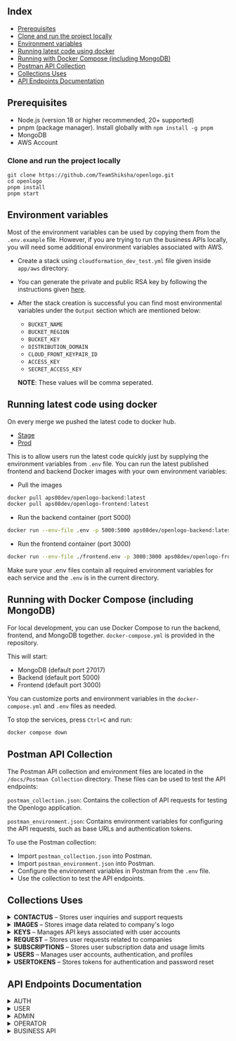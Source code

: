 ## Index

- [Prerequisites](#prerequisites)
- [Clone and run the project locally](#clone-and-run-the-project-locally)
- [Environment variables](#environment-variables)
- [Running latest code using docker](#running-latest-code-using-docker)
- [Running with Docker Compose (including MongoDB)](#running-with-docker-compose-including-mongodb)
- [Postman API Collection](#postman-api-collection)
- [Collections Uses](#collections-uses)
- [API Endpoints Documentation](#api-endpoints-documentation)

## Prerequisites
- Node.js (version 18 or higher recommended, 20+ supported)
- pnpm (package manager). Install globally with `npm install -g pnpm`
- MongoDB
- AWS Account

### Clone and run the project locally
   ```
   git clone https://github.com/TeamShiksha/openlogo.git
   cd openlogo
   pnpm install
   pnpm start
   ```

## Environment variables

Most of the environment variables can be used by copying them from the `.env.example` file. However, if you are trying to run the business APIs locally, you will need some additional environment variables associated with AWS.

- Create a stack using `cloudformation_dev_test.yml` file given inside `app/aws` directory.
- You can generate the private and public RSA key by following the instructions given [here](https://docs.aws.amazon.com/AmazonCloudFront/latest/DeveloperGuide/private-content-trusted-signers.html).
- After the stack creation is successful you can find most environmental variables under the `Output` section which are mentioned below:
   - `BUCKET_NAME`
   - `BUCKET_REGION`
   - `BUCKET_KEY`
   - `DISTRIBUTION_DOMAIN`
   - `CLOUD_FRONT_KEYPAIR_ID`
   - `ACCESS_KEY`
   - `SECRET_ACCESS_KEY`

    **NOTE**: These values will be comma seperated.

## Running latest code using docker

On every merge we pushed the latest code to docker hub.
- [Stage](https://hub.docker.com/u/aps08dev)
- [Prod](https://hub.docker.com/u/aps08)

This is to allow users run the latest code quickly just by supplying the environment variables from `.env` file. You can run the latest published frontend and backend Docker images with your own environment variables:
- Pull the images
```sh
docker pull aps08dev/openlogo-backend:latest
docker pull aps08dev/openlogo-frontend:latest
```
- Run the backend container (port 5000)
```sh
docker run --env-file .env -p 5000:5000 aps08dev/openlogo-backend:latest
```
- Run the frontend container (port 3000)
```sh
docker run --env-file ./frontend.env -p 3000:3000 aps08dev/openlogo-frontend:latest
```
Make sure your .env files contain all required environment variables for each service and the `.env` is in the current directory.

## Running with Docker Compose (including MongoDB)

For local development, you can use Docker Compose to run the backend, frontend, and MongoDB together. `docker-compose.yml` is provided in the repository.

This will start:
- MongoDB (default port 27017)
- Backend (default port 5000)
- Frontend (default port 3000)

You can customize ports and environment variables in the `docker-compose.yml` and `.env` files as needed.

To stop the services, press `Ctrl+C` and run:
```sh
docker compose down
```

## Postman API Collection

The Postman API collection and environment files are located in the ```/docs/Postman Collection``` directory. These files can be used to test the API endpoints:

```postman_collection.json```: Contains the collection of API requests for testing the Openlogo application.

```postman_environment.json```: Contains environment variables for configuring the API requests, such as base URLs and authentication tokens.

To use the Postman collection:

- Import ```postman_collection.json``` into Postman.
- Import ```postman_environment.json``` into Postman.
- Configure the environment variables in Postman from the ```.env``` file.
- Use the collection to test the API endpoints.

## Collections Uses

<details>
  <summary><strong>CONTACTUS</strong> – Stores user inquiries and support requests</summary>
  <table>
    <thead>
      <tr><th>Field</th><th>Type</th><th>Description</th></tr>
    </thead>
    <tbody>
      <tr><td>email</td><td>string</td><td>User's email address (required)</td></tr>
      <tr><td>name</td><td>string</td><td>Name of the user (required)</td></tr>
      <tr><td>message</td><td>string</td><td>Message or inquiry submitted by user (required)</td></tr>
      <tr><td>status</td><td>string (enum)</td><td>Status of the inquiry (e.g. PENDING)</td></tr>
      <tr><td>operator</td><td>ObjectId (ref: users)</td><td>Support operator assigned to handle the inquiry</td></tr>
      <tr><td>is_deleted</td><td>boolean</td><td>Soft delete flag</td></tr>
      <tr><td>openedAt</td><td>date</td><td>Timestamp when inquiry was opened</td></tr>
      <tr><td>closedAt</td><td>date (nullable)</td><td>Timestamp when inquiry was closed</td></tr>
      <tr><td>updated_at</td><td>date</td><td>Last update timestamp</td></tr>
      <tr><td>comment</td><td>string (optional)</td><td>Operator’s internal comments</td></tr>
    </tbody>
  </table>
</details>

<details>
  <summary><strong>IMAGES</strong> – Stores image data related to company's logo</summary>
  <table>
    <thead>
      <tr><th>Field</th><th>Type</th><th>Description</th></tr>
    </thead>
    <tbody>
      <tr><td>user_id</td><td>string</td><td>ID of the user who uploaded the image (required)</td></tr>
      <tr><td>company_name</td><td>string</td><td>Name of the company associated with the image (required)</td></tr>
      <tr><td>company_uri</td><td>string</td><td>URI related to the company (required)</td></tr>
      <tr><td>image_size</td><td>number</td><td>Size of the image in bytes (required)</td></tr>
      <tr><td>is_deleted</td><td>boolean</td><td>Soft delete flag</td></tr>
      <tr><td>updated_at</td><td>date</td><td>Last updated timestamp</td></tr>
      <tr><td>extension</td><td>string</td><td>File extension of the image (required)</td></tr>
    </tbody>
  </table>
</details>

<details>
  <summary><strong>KEYS</strong> – Manages API keys associated with user accounts</summary>
  <table>
    <thead>
      <tr><th>Field</th><th>Type</th><th>Description</th></tr>
    </thead>
    <tbody>
      <tr><td>api_key</td><td>string (hashed)</td><td>API key string (auto-generated and hashed)</td></tr>
      <tr><td>key_description</td><td>string</td><td>Description or label for the API key (required)</td></tr>
      <tr><td>updated_at</td><td>date</td><td>Last updated timestamp</td></tr>
      <tr><td>subscription_id</td><td>ObjectId (ref: subscriptions)</td><td>Subscription associated with the key</td></tr>
    </tbody>
  </table>
</details>

<details>
  <summary><strong>REQUEST</strong> – Stores user requests related to companies</summary>
  <table>
    <thead>
      <tr><th>Field</th><th>Type</th><th>Description</th></tr>
    </thead>
    <tbody>
      <tr><td>user_id</td><td>ObjectId (ref: users)</td><td>User who submitted the request (required)</td></tr>
      <tr><td>companyUrl</td><td>string (URL)</td><td>Company URL (validated) (required)</td></tr>
      <tr><td>status</td><td>string (enum)</td><td>Status of the request (default: PENDING)</td></tr>
      <tr><td>operator</td><td>ObjectId (ref: users)</td><td>Assigned operator handling the request</td></tr>
      <tr><td>comment</td><td>string (optional)</td><td>Internal comments by operator</td></tr>
      <tr><td>openedAt</td><td>date</td><td>Timestamp when request was opened</td></tr>
      <tr><td>closedAt</td><td>date (nullable)</td><td>Timestamp when request was closed</td></tr>
      <tr><td>updated_at</td><td>date</td><td>Last updated timestamp</td></tr>
    </tbody>
  </table>
</details>

<details>
  <summary><strong>SUBSCRIPTIONS</strong> – Stores user subscription data and usage limits</summary>
  <table>
    <thead>
      <tr><th>Field</th><th>Type</th><th>Description</th></tr>
    </thead>
    <tbody>
      <tr><td>type</td><td>string (enum)</td><td>Subscription type (required)</td></tr>
      <tr><td>key_limit</td><td>number</td><td>Maximum allowed API keys (required)</td></tr>
      <tr><td>usage_limit</td><td>number</td><td>Maximum allowed usage count (required)</td></tr>
      <tr><td>usage_count</td><td>number</td><td>Current usage count (default: 0)</td></tr>
      <tr><td>is_active</td><td>boolean</td><td>Whether subscription is active (required)</td></tr>
      <tr><td>payment</td><td>string (optional)</td><td>Payment info or transaction reference</td></tr>
      <tr><td>updated_at</td><td>date</td><td>Last updated timestamp</td></tr>
    </tbody>
  </table>
</details>

<details>
  <summary><strong>USERS</strong> – Manages user accounts, authentication, and profiles</summary>
  <table>
    <thead>
      <tr><th>Field</th><th>Type</th><th>Description</th></tr>
    </thead>
    <tbody>
      <tr><td>email</td><td>string (unique)</td><td>User email for login (required)</td></tr>
      <tr><td>name</td><td>string</td><td>User full name (required)</td></tr>
      <tr><td>password</td><td>string (hashed)</td><td>User password (required)</td></tr>
      <tr><td>role</td><td>string (enum)</td><td>User role, e.g., CUSTOMER (default)</td></tr>
      <tr><td>is_verified</td><td>boolean</td><td>Email verification status (default: false)</td></tr>
      <tr><td>subscription_id</td><td>ObjectId (ref: subscriptions)</td><td>Reference to user subscription</td></tr>
      <tr><td>keys</td><td>Array of ObjectId (ref: keys)</td><td>API keys linked to user</td></tr>
      <tr><td>is_deleted</td><td>boolean</td><td>Soft delete flag</td></tr>
      <tr><td>updated_at</td><td>date</td><td>Last update timestamp</td></tr>
    </tbody>
  </table>
</details>

<details>
  <summary><strong>USERTOKENS</strong> – Stores tokens for authentication and password reset</summary>
  <table>
    <thead>
      <tr><th>Field</th><th>Type</th><th>Description</th></tr>
    </thead>
    <tbody>
      <tr><td>token</td><td>string</td><td>Unique token string (auto-generated)</td></tr>
      <tr><td>user_id</td><td>string</td><td>ID of the user associated with the token</td></tr>
      <tr><td>type</td><td>string (enum)</td><td>Type of token (FORGOT, VERIFY)</td></tr>
      <tr><td>is_deleted</td><td>boolean</td><td>Soft delete flag</td></tr>
      <tr><td>expire_at</td><td>date</td><td>Expiration timestamp (default 1 day after creation)</td></tr>
    </tbody>
  </table>
</details>

## API Endpoints Documentation

<details>
<summary>AUTH</summary>

| URL | Method | Auth Required | Description |
|-----|--------|---------------|-------------|
| `/auth/signup` | POST | False | Register a new user |

> <details>
> <summary>Request body</summary>
>
> ```json
> {
>   "name": "Arjun Sharma",
>   "email": "arjunsharma@gmail.com",
>   "password": "securePassword@123",
>   "confirmPassword": "securePassword@123"
> }
> ```
> </details>
>
> <details>
> <summary>Response body</summary>
>
> ```json
> {
>   "statusCode": 200
> }
> ```
>
> **Response:** `200 OK` - User registered successfully</br>
> **Response:** `400 Bad Request` - Invalid input data</br>
> **Response:** `409 Conflict` - Email already exists
> </details>

---
| URL | Method | Auth Required | Description |
|-----|--------|---------------|-------------|
| `/auth/signin` | POST | False | Log in and start a session |

> <details>
> <summary>Request body</summary>
>
> ```json
> {
>   "email": "arjunsharma@gmail.com",
>   "password": "securePassword@123"
> }
> ```
> </details>
>
> <details>
> <summary>Response body</summary>
>
> ```json
> {
>   "statusCode": 200
> }
> ```
>
> **Response:** `200 OK` - Login successful</br>
> **Response:** `401 Unauthorized` - Invalid credentials</br>
> **Response:** `400 Bad Request` - Invalid input data
> </details>

---
| URL | Method | Auth Required | Description |
|-----|--------|---------------|-------------|
| `/auth/signout` | POST | True | Terminate the session |

> <details>
> <summary>Response body</summary>
>
> ```json
> {
>   "message": "Logged out successfully",
>   "success": true
> }
> ```
>
> **Response:** `200 OK` - Logout successful</br>
> **Response:** `401 Unauthorized` - Not authenticated
> </details>

---
| URL | Method | Auth Required | Description |
|-----|--------|---------------|-------------|
| `/auth/verify/:token?` | GET | False | Validate the user session token or verify email |

> <details>
> <summary>Response body</summary>
>
> ```json
> {
>   "statusCode" : 200
> }
> ```
>
> **Response:** `200 OK` - Token valid or email verified</br>
> **Response:** `400 Bad Request` - Invalid token</br>
> **Response:** `401 Unauthorized` - Invalid session
> </details>

---
| URL | Method | Auth Required | Description |
|-----|--------|---------------|-------------|
| `/auth/password/forgot` | POST | False | Initiate password recovery |

> <details>
> <summary>Request body</summary>
>
> ```json
> {
>   "email": "user@example.com"
> }
> ```
> </details>
>
> <details>
> <summary>Response body</summary>
>
> ```json
> {
>   "statusCode": 200
> }
> ```
>
> **Response:** `200 OK` - Password reset email sent</br>
> **Response:** `400 Bad Request` - Invalid email</br>
> **Response:** `404 Not Found` - Email not found
> </details>

---
| URL | Method | Auth Required | Description |
|-----|--------|---------------|-------------|
| `/auth/password/forgot/:token?` | GET | False | Get password reset session |

> <details>
> <summary>Response body</summary>
>
> ```json
> {
>   "statusCode": 200
> }
> ```
>
> **Response:** `200 OK` - Token valid</br>
> **Response:** `400 Bad Request` - Invalid token</br>
> **Response:** `401 Unauthorized` - Token expired
> </details>

---
| URL | Method | Auth Required | Description |
|-----|--------|---------------|-------------|
| `/auth/password/reset` | PATCH | False | Reset user password |

> <details>
> <summary>Request body</summary>
>
> ```json
> {
>   "token": "resetToken123",
>   "newPassword": "newSecurePassword@123",
>   "confirmPassword" : "newSecurePassword@123"
> }
> ```
> </details>
>
> <details>
> <summary>Response body</summary>
>
> ```json
> {
>   "statusCode": 200
> }
> ```
>
> **Response:** `200 OK` - Password reset successful</br>
> **Response:** `400 Bad Request` - Invalid input data</br>
> **Response:** `401 Unauthorized` - Invalid or expired token
> </details>

---
| URL | Method | Auth Required | Description |
|-----|--------|---------------|-------------|
| `/auth/password/validate-session` | GET | False | Validate user session cookie |

> <details>
> <summary>Response body</summary>
>
> ```json
> {
>   "statusCode": 200,
>   "userData" : {
>     "name": "john",
>     "email": "johndoe@example.com",
>     "role": "ADMIN",
>     "is_verified": true,
>     "subscription_id": "6850237718e51707367387bd",
>     "userId": "6850237718e51707367387bf",
>     "created_at": "2025-06-16T14:00:23.000Z",
>     "is_deleted": false,
>     "updated_at": "2025-06-16T14:00:23.183Z"
>   }
> }
> ```
> **Response:** `200 OK` - successfully Validated</br>
> **Response:** `401 Unauthorized` - Invalid Credentials
> </details>

</details>


<details>
<summary>USER</summary>

| URL | Method | Auth Required | Description |
|-----|--------|---------------|-------------|
| `/user/me` | GET | True | Retrieve authenticated user profile |

> <details>
> <summary>Response body</summary>
>
> ```json
> {
>    "statusCode": 200,
>    "data": {
>        "name": "ahrak nivah",
>        "email": "enyyvish@gmail.com",
>        "role": "CUSTOMER",
>        "is_verified": true,
>        "subscription_id": "6826d68a0fbea0d79998ef43",
>        "userId": "6826d68a0fbea0d79998ef45",
>        "created_at": "2025-05-16T06:09:14.000Z",
>        "is_deleted": false,
>        "updated_at": "2025-05-16T06:09:14.513Z",
>        "subscription": {
>            "_id": "6826d68a0fbea0d79998ef43",
>            "type": "HOBBY",
>            "key_limit": 2,
>            "usage_limit": 500,
>            "usage_count": 0,
>            "is_active": true,
>            "updated_at": "2025-05-16T06:09:14.288Z"
>        },
>        "keys": []
>    }
>}
> ```
>
> **Response:** `200 OK` - User profile retrieved successfully</br>
> **Response:** `401 Unauthorized` - Not authenticated</br>
> **Response:** `404 Not Found` - User not found
> </details>

<details>
<summary>Api Flow diagram</summary>

```mermaid
 flowchart TD
%% API Flow: GET /user/me
Start[GET /user/me] --> Auth{Authorized?}

Auth -->|No| Auth401[Return 401 Unauthorized]
Auth -->|Yes| ExtractUserId[Extract userId from token]

ExtractUserId --> GetUser[Get User Data]
GetUser --> UserExists{User exists?}

UserExists -->|No| User404[Return 404 User Not Found]
UserExists -->|Yes| GetSubscription[Fetch Subscription]

GetSubscription --> SubExists{Subscription?}
SubExists -->|No| Partial206[Return 206 Partial Content]
SubExists -->|Yes| GetKeys[Get API Keys]

GetKeys --> KeysFound{Keys?}
KeysFound -->|No| Partial206
KeysFound -->|Yes| FormatData[Build Full User Profile Response]

FormatData --> FormatSuccess{Format Successful?}
FormatSuccess -->|No| FormatError500[Return 500 Internal Server Error]
FormatSuccess -->|Yes| Success200[Return 200 OK]

classDef startEnd fill:#81C8FF,stroke:#4682B4,stroke-width:2px,color:#000;
classDef decision fill:#FFD54F,stroke:#FFB300,stroke-width:2px,color:#000;
classDef success fill:#A5D6A7,stroke:#388E3C,stroke-width:2px,color:#000;
classDef error fill:#EF9A9A,stroke:#D32F2F,stroke-width:2px,color:#000;
classDef warning fill:#FFCC80,stroke:#F57C00,stroke-width:2px,color:#000;

class Start,Success200 startEnd
class Auth,UserExists,SubExists,KeysFound,FormatSuccess decision
class Success200 success
class Auth401,User404,FormatError500 error
class Partial206 warning

``` 
</details>

---
| URL | Method | Auth Required | Description |
|-----|--------|---------------|-------------|
| `/user/me` | PATCH | True | Update user profile details |

> <details>
> <summary>Request body</summary>
>
> ```json
>  {
>    "name": "local lamma"
>  }
>
> ```
> </details>
>
> <details>
> <summary>Response body</summary>
>
> ```json
> {
>   "statusCode" : 200
> }
> ```
>
> **Response:** `200 OK` - Profile updated successfully</br>
> **Response:** `400 Bad Request` - Invalid input data</br>
> **Response:** `401 Unauthorized` - Not authenticated
> </details>

<details>
<summary>Api Flow diagram</summary>

```mermaid
flowchart TD
%% API Flow: PATCH /user/me
Start[PATCH /user/me<br/>Request Body: name] --> Auth{Authorized?}

Auth -->|No| Auth401[Return 401 Unauthorized]
Auth -->|Yes| ExtractUserId[Extract userId from token]

ExtractUserId --> ValidateInput[Validate Request Body]
ValidateInput --> InputValid{Input Valid?}

InputValid -->|No| Input422[Return 422 Invalid Input Data]
InputValid -->|Yes| GetUser[Get User Data]

GetUser --> UserExists{User exists?}

UserExists -->|No| User404[Return 404 User Not Found]
UserExists -->|Yes| UpdateUser[Update User Profile]

UpdateUser --> UpdateSuccess{Update Successful?}
UpdateSuccess -->|No| Server500[Return 500 Internal Error]
UpdateSuccess -->|Yes| Success200[Return 200 OK]

classDef startEnd fill:#81C8FF,stroke:#4682B4,stroke-width:2px,color:#000;
classDef decision fill:#FFD54F,stroke:#FFB300,stroke-width:2px,color:#000;
classDef success fill:#A5D6A7,stroke:#388E3C,stroke-width:2px,color:#000;
classDef error fill:#EF9A9A,stroke:#D32F2F,stroke-width:2px,color:#000;
classDef warning fill:#FFCC80,stroke:#F57C00,stroke-width:2px,color:#000;

class Start,Success200 startEnd
class Auth,InputValid,UserExists,UpdateSuccess decision
class Success200 success
class Auth401,Input422,User404,Server500 error

```
</details>

---
| URL | Method | Auth Required | Description |
|-----|--------|---------------|-------------|
| `/user/me` | DELETE | True | Permanently delete the user account |

> <details>
> <summary>Response body</summary>
>
> ```json
> {
>   "statusCode": 200
> }
> ```
> 
> **Response:** `200 OK` - Account deleted successfully</br>
> **Response:** `401 Unauthorized` - Not authenticated</br>
> **Response:** `404 Not Found` - User not found
> </details>


<details>
<summary>Api Flow diagram</summary>

```mermaid
flowchart TD
%% API Flow: DELETE /user/me
Start[DELETE /user/me] --> Auth{Authorized?}

Auth -->|No| Auth401[Return 401 Unauthorized]
Auth -->|Yes| ExtractUserId[Extract userId from token]

ExtractUserId --> GetUser[Get User Data]
GetUser --> UserExists{User exists?}

UserExists -->|No| User404[Return 404 User Not Found]
UserExists -->|Yes| SoftDelete[Set is_deleted = true]

SoftDelete --> UpdateUser[Update User in Database]
UpdateUser --> UpdateSuccess{Update Successful?}

UpdateSuccess -->|No| Server500[Return 500 Internal Server Error]
UpdateSuccess -->|Yes| ClearCookies[Clear Session Cookies]

ClearCookies --> Success200[Return 200 OK]

classDef startEnd fill:#81C8FF,stroke:#4682B4,stroke-width:2px,color:#000;
classDef decision fill:#FFD54F,stroke:#FFB300,stroke-width:2px,color:#000;
classDef success fill:#A5D6A7,stroke:#388E3C,stroke-width:2px,color:#000;
classDef error fill:#EF9A9A,stroke:#D32F2F,stroke-width:2px,color:#000;
classDef warning fill:#FFCC80,stroke:#F57C00,stroke-width:2px,color:#000;

class Start,Success200 startEnd
class Auth,UserExists,UpdateSuccess decision
class Success200 success
class Auth401,User404,Server500 error
class SoftDelete,UpdateUser,ClearCookies process

```
</details>

---
| URL | Method | Auth Required | Description |
|-----|--------|---------------|-------------|
| `/user/me/api-key` | POST | True | Generate a new API key |

> <details>
> <summary>Request body</summary>
>
> ```json
> {
>   "key_description": "sample key"
> }
> ```
> </details>
>
> <details>
> <summary>Response body</summary>
>
> ```json
> {
>    "statusCode": 200,
>    "data": {
>        "key_description": "sample key",
>        "subscription_id": "6826d68a0fbea0d79998ef43",
>        "_id": "684d52e03469f433197aa44a",
>        "api_key": "10E38C50555040A2A0220B6DB0AFDAE4",
>        "updated_at": "2025-06-14T10:45:52.395Z",
>        "__v": 0
>    }
> }
> ```
> 
> **Response:** `200 OK` - API key generated successfully</br>
> **Response:** `400 Bad Request` - Invalid input data</br>
> **Response:** `401 Unauthorized` - Not authenticated</br>
> **Response:** `403 Forbidden` - Key limit reached
> </details>

<details>
<summary>Api Flow diagram</summary>

```mermaid
flowchart TD
%% API Flow: POST /user/me/api-key
Start[POST /user/me/api-key<br/>Request Body: key_description] --> Auth{Authorized?}

Auth -->|No| Auth401[Return 401 Unauthorized]
Auth -->|Yes| ExtractUserId[Extract userId from token]

ExtractUserId --> ValidateInput[Validate Request Body]
ValidateInput --> InputValid{Input Valid?}

InputValid -->|No| Input422[Return 422 Invalid Input Data]
InputValid -->|Yes| GetUser[Get User Data]

GetUser --> UserExists{User exists?}
UserExists -->|No| User404[Return 404 User Not Found]
UserExists -->|Yes| GetSubscription[Fetch Subscription]

GetSubscription --> CheckLimit{Check Key Limit?}
CheckLimit -->|Exceeded| Limit403[Return 403 Key Limit Reached]
CheckLimit -->|Within Limit| GenerateKey[Generate New API Key]

GenerateKey --> UpdateUser[Update User Keys Array]
UpdateUser --> CreateSuccess{Creation Successful?}

CreateSuccess -->|No| Server500[Return 500 Internal Server Error]
CreateSuccess -->|Yes| Success200[Return 200 OK + Key Data]

classDef startEnd fill:#81C8FF,stroke:#4682B4,stroke-width:2px,color:#000;
classDef decision fill:#FFD54F,stroke:#FFB300,stroke-width:2px,color:#000;
classDef success fill:#A5D6A7,stroke:#388E3C,stroke-width:2px,color:#000;
classDef error fill:#EF9A9A,stroke:#D32F2F,stroke-width:2px,color:#000;
classDef warning fill:#FFCC80,stroke:#F57C00,stroke-width:2px,color:#000;

class Start,Success200 startEnd
class Auth,InputValid,UserExists,CheckLimit,CreateSuccess decision
class Success200 success
class Auth401,Input422,User404,Server500 error
class Limit403 warning

```
</details>

---
| URL | Method | Auth Required | Description |
|-----|--------|---------------|-------------|
| `/user/me/api-key/:keyId` | DELETE | True | Revoke an API key |

> <details>
> <summary>Response body</summary>
>
> ```json
> {
>   "statusCode":200
> }
> ```
> 
> **Response:** `200 OK` - API key revoked successfully</br>
> **Response:** `401 Unauthorized` - Not authenticated</br>
> **Response:** `404 Not Found` - API key not found
> </details>

<details>
<summary>Api Flow diagram</summary>

 ```mermaid
flowchart TD
%% API Flow: DELETE /user/me/api-key/:keyId
Start[DELETE /user/me/api-key/:keyId<br/>Param: keyId] --> Auth{Authorized?}

Auth -->|No| Auth401[Return 401 Unauthorized]
Auth -->|Yes| ExtractUserId[Extract userId from token]

ExtractUserId --> ExtractKeyId[Extract keyId from params]
ExtractKeyId --> GetKey[Get API Key Data]

GetKey --> KeyExists{Key exists?}
KeyExists -->|No| Key404[Return 404 API Key Not Found]
KeyExists -->|Yes| CheckOwnership{User Owns Key?}

CheckOwnership -->|No| Key404
CheckOwnership -->|Yes| DeleteKey[Delete API Key]

DeleteKey --> UpdateUser[Remove from User Keys Array]
UpdateUser --> DeleteSuccess{Deletion Successful?}

DeleteSuccess -->|No| Server500[Return 500 Internal Server Error]
DeleteSuccess -->|Yes| Success200[Return 200 OK]

classDef startEnd fill:#81C8FF,stroke:#4682B4,stroke-width:2px,color:#000;
classDef decision fill:#FFD54F,stroke:#FFB300,stroke-width:2px,color:#000;
classDef success fill:#A5D6A7,stroke:#388E3C,stroke-width:2px,color:#000;
classDef error fill:#EF9A9A,stroke:#D32F2F,stroke-width:2px,color:#000;
classDef warning fill:#FFCC80,stroke:#F57C00,stroke-width:2px,color:#000;

class Start,Success200 startEnd
class Auth,KeyExists,CheckOwnership,DeleteSuccess decision
class Success200 success
class Auth401,Key404,Server500 error

```
</details>

---
| URL | Method | Auth Required | Description |
|-----|--------|---------------|-------------|
| `/user/me/password` | PUT | True | Update user password |

> <details>
> <summary>Request body</summary>
>
> ```json
> {
>   "currPassword": "oldPassword123",
>   "newPassword": "newPassword123"
> }
> ```
> </details>
>
> <details>
> <summary>Response body</summary>
>
> ```json
> {
>   "statusCode": 200
> }
> ```
> 
> **Response:** `200 OK` - Password updated successfully</br>
> **Response:** `400 Bad Request` - Invalid input data</br>
> **Response:** `401 Unauthorized` - Not authenticated or invalid current password
> </details>

 <details>
<summary>Api Flow diagram</summary>

 ```mermaid
flowchart TD
%% API Flow: PUT /user/me/password
Start[PUT /user/me/password<br/>Request Body: currPassword + newPassword] --> Auth{Authorized?}

Auth -->|No| Auth401[Return 401 Unauthorized]
Auth -->|Yes| ExtractUserId[Extract userId from token]

ExtractUserId --> ValidateInput[Validate Request Body]
ValidateInput --> InputValid{Input Valid?}

InputValid -->|No| Input422[Return 422 Invalid Input Data]
InputValid -->|Yes| GetUser[Get User Data]

GetUser --> UserExists{User exists?}
UserExists -->|No| User404[Return 404 User Not Found]
UserExists -->|Yes| VerifyPassword[Verify Current Password]

VerifyPassword --> PasswordMatch{Password Matches?}
PasswordMatch -->|No| Password400[Return 400 Incorrect Password]
PasswordMatch -->|Yes| HashNewPassword[Hash New Password]

HashNewPassword --> UpdateUser[Update User Password]
UpdateUser --> UpdateSuccess{Update Successful?}

UpdateSuccess -->|No| Server500[Return 500 Internal Server Error]
UpdateSuccess -->|Yes| Success200[Return 200 OK]

classDef startEnd fill:#81C8FF,stroke:#4682B4,stroke-width:2px,color:#000;
classDef decision fill:#FFD54F,stroke:#FFB300,stroke-width:2px,color:#000;
classDef success fill:#A5D6A7,stroke:#388E3C,stroke-width:2px,color:#000;
classDef error fill:#EF9A9A,stroke:#D32F2F,stroke-width:2px,color:#000;
classDef warning fill:#FFCC80,stroke:#F57C00,stroke-width:2px,color:#000;

class Start,Success200 startEnd
class Auth,InputValid,UserExists,PasswordMatch,UpdateSuccess decision
class Success200 success
class Auth401,Input422,User404,Password400,Server500 error

```
</details>

---
| URL | Method | Auth Required | Description |
|-----|--------|---------------|-------------|
| `/user/me/request` | POST | True | Raise logo Request |

> <details>
> <summary>Request body</summary>
>
> ```json
> {
>   "user_id": "6826d68a0fbea0d79998ef45",
>   "companyUrl": "https://company.com"
> }
> ```
> </details>
>
> <details>
> <summary>Response body</summary>
>
> ```json
> {
>   "statusCode": 200
> }
> ```
>
> **Response:** `200 OK` - Logo request submitted successfully</br>
> **Response:** `400 Bad Request` - Invalid input data</br>
> **Response:** `401 Unauthorized` - Not authenticated
> </details>

<details>
<summary>Api Flow diagram</summary>

```mermaid
flowchart TD
%% API Flow: POST /user/me/request
Start[POST /user/me/request<br/>Request Body: user_id + companyUrl] --> Auth{Authorized?}

Auth -->|No| Auth401[Return 401 Unauthorized]
Auth -->|Yes| ExtractUserId[Extract userId from token]

ExtractUserId --> ValidateInput[Validate Request Body]
ValidateInput --> InputValid{Input Valid?}

InputValid -->|No| Input400[Return 400 Invalid Input Data]
InputValid -->|Yes| CheckUser[Verify User ID Matches]

CheckUser --> UserMatch{User ID Matches?}
UserMatch -->|No| User403[Return 403 Forbidden]
UserMatch -->|Yes| CreateRequest[Create Logo Request]

CreateRequest --> CreateSuccess{Creation Successful?}
CreateSuccess -->|No| Server500[Return 500 Internal Server Error]
CreateSuccess -->|Yes| Success200[Return 200 OK]

classDef startEnd fill:#81C8FF,stroke:#4682B4,stroke-width:2px,color:#000;
classDef decision fill:#FFD54F,stroke:#FFB300,stroke-width:2px,color:#000;
classDef success fill:#A5D6A7,stroke:#388E3C,stroke-width:2px,color:#000;
classDef error fill:#EF9A9A,stroke:#D32F2F,stroke-width:2px,color:#000;
classDef warning fill:#FFCC80,stroke:#F57C00,stroke-width:2px,color:#000;

class Start,Success200 startEnd
class Auth,InputValid,UserMatch,CreateSuccess decision
class Success200 success
class Auth401,Input400,User403,Server500 error

```
</details>
</details>

<details>
<summary>ADMIN</summary>

| URL | Method | Auth Required | Description |
|-----|--------|---------------|-------------|
| `/catalog/stats` | GET | True | Get the user statistics |

> <details>
> <summary>Response body</summary>
>
> ```json
> {
>   "statusCode": 200,
>   "data": {
>     "Users": 10,
>     "Keys": 2,
>     "Requests": 0,
>     "Hits": 0
>   }
> }
> ```
>
> **Response:** `200 OK` - Statistics retrieved successfully</br>
> **Response:** `401 Unauthorized` - Not authenticated</br>
> **Response:** `403 Forbidden` - Not authorized
> </details>

---
| URL | Method | Auth Required | Description |
|-----|--------|---------------|-------------|
| `/catalog/permission/:userId/roles/:role` | PUT | True | Assign or modify user roles |

> <details>
> <summary>Request body</summary>
>
> ```json
> {
>   "email": "email@user.com"
> }
> ```
>
> </details>
> <details>
> <summary>Response body</summary>
>
> ```json
> {
>   "statusCode": 200
> }
> ```
>
> **Response:** `200 OK` - Role updated successfully</br>
> **Response:** `400 Bad Request` - Invalid role</br>
> **Response:** `401 Unauthorized` - Not authenticated</br>
> **Response:** `403 Forbidden` - Not authorized</br>
> **Response:** `404 Not Found` - User not found
> </details>

---
| URL | Method | Auth Required | Description |
|-----|--------|---------------|-------------|
| `/catalog/logo` | POST | True | Upload a new company logo |

> <details>
> <summary>Request body</summary>
>
> ```
> Form Data:
>   logo: File - The logo file to upload
>   companyUri: string - The company URL
> ```
> </details>
>
> <details>
> <summary>Response body</summary>
>
> ```json
> {
>   "statusCode": 200,
>   "message": "Image updated successfully.",
>   "data": {
>     "_id": "image_id",
>     "updatedAt": "timestamp"
>   }
> }
> ```
>
> **Response:** `200 OK` - Logo uploaded successfully </br>
> **Response:** `400 Bad Request` - Invalid input data</br>
> **Response:** `401 Unauthorized` - Not authenticated</br>
> **Response:** `403 Forbidden` - Not authorized
> </details>

---
| URL | Method | Auth Required | Description |
|-----|--------|---------------|-------------|
| `/catalog/logo` | PUT | True | Update an existing logo |

> <details>
> <summary>Request body</summary>
>
> ```
> Form Data:
>   logo: File  - The logo file to upload
>   id: string  - The ID of the logo to update
> ```
> </details>
>
> <details>
> <summary>Response body</summary>
>
> ```json
> {
>   "statusCode": 200,
>   "message": "Image updated successfully.",
>   "data": {
>     "_id": "image_id",
>     "updatedAt": "timestamp"
>   }
> }
> ```
>
> **Response:** `200 OK` - Logo updated successfully</br>
> **Response:** `400 Bad Request` - Invalid input data</br>
> **Response:** `401 Unauthorized` - Not authenticated</br>
> **Response:** `403 Forbidden` - Not authorized</br>
> **Response:** `404 Not Found` - Logo not found
> </details>

---
| URL | Method | Auth Required | Description |
|-----|--------|---------------|-------------|
| `/catalog/logos` | GET | True | Retrieve a list of all uploaded logos |

> <details>
> <summary>Response body</summary>
>
> ```json
> {
>   "statusCode": 200,
>   "data": [
>     {
>       "_id": "image_id",
>       "user_id": "user_id",
>       "company_name": "COMPANY.png",
>       "company_uri": "https://company.com",
>       "image_size": 1024,
>       "is_deleted": false,
>       "updated_at": "timestamp"
>     }
>   ]
> }
> ```
>
> **Response:** `200 OK` - Logos retrieved successfully</br>
> **Response:** `401 Unauthorized` - Not authenticated</br>
> **Response:** `403 Forbidden` - Not authorized
> </details>

</details>


<details>
<summary>OPERATOR</summary>

| URL | Method | Auth Required | Description |
|-----|--------|---------------|-------------|
| `/messages/:messageId` | PUT | True | Respond to a contact form message |

> <details>
> <summary>Request body</summary>
>
> ```json
> {
>   "reply": "This is a detailed response to the customer's inquiry."
> }
> ```
> </details>
>
> <details>
> <summary>Response body</summary>
>
> ```json
> {
>   "message": "Message updated successfully",
>   "data": {
>     "reply": "This is a detailed response to the customer's inquiry",
>     "activityStatus": true,
>     "assignedTo": "operator_id",
>     "email": "customer@example.com",
>     "message": "Original customer message"
>   }
> }
> ```
>
> **Response:** `200 OK` - Message updated successfully</br>
> **Response:** `400 Bad Request` - Invalid input data</br>
> **Response:** `401 Unauthorized` - Not authenticated</br>
> **Response:** `403 Forbidden` - Not authorized</br>
> **Response:** `404 Not Found` - Message not found
> </details>

---
| URL | Method | Auth Required | Description |
|-----|--------|---------------|-------------|
| `/messages` | GET | True | Get messages received from contact form |

> <details>
> <summary>Query parameters</summary>
>
> - `page`: Page number for pagination (optional)
> - `limit`: Number of items per page (optional)
> </details>
>
> <details>
> <summary>Response body</summary>
>
> ```json
> {
>   "message": "Fetched all contact us messages.",
>   "statusCode": 200,
>   "total": 10,
>   "currentPage": 1,
>   "totalPages": 1,
>   "results": [
>     {
>       "_id": "message_id",
>       "email": "customer@example.com",
>       "name": "customer name",
>       "message": "Customer inquiry message",
>       "status": "PENDING",
>       "operator": "operator_id",
>       "is_deleted": false,
>       "updated_at": "timestamp",
>       "comment": "Operator's response"
>     }
>   ]
> }
> ```
>
> **Response:** `200 OK` - Messages retrieved successfully</br>
> **Response:** `400 Bad Request` - Invalid pagination parameters</br>
> **Response:** `401 Unauthorized` - Not authenticated</br>
> **Response:** `403 Forbidden` - Not authorized
> </details>

---
| URL | Method | Auth Required | Description |
|-----|--------|---------------|-------------|
| `/messages/contact-us` | POST | False | Submit a new contact form message |

> <details>
> <summary>Request body</summary>
>
> ```json
> {
>   "name": "customer name",
>   "email": "customer@example.com",
>   "message": "This is a detailed message from the customer."
> }
> ```
> </details>
>
> <details>
> <summary>Response body</summary>
>
> ```json
> {
>   "message": "Form submitted, our team will get in touch shortly",
>   "statusCode": 200
> }
> ```
>
> **Response:** `200 OK` - Message submitted successfully</br>
> **Response:** `400 Bad Request` - Invalid input data
> </details>

</details>


<details>
<summary>BUSINESS API</summary>

| URL | Method | Auth Required | Description |
|-----|--------|---------------|-------------|
| `/logo` | GET | False | Get single image |

> <details>
> <summary>Query parameters</summary>
>
> - `domain`: The domain name of the company (required)
> - `API_KEY`: API key for authentication (required)
> </details>
>
> <details>
> <summary>Response body</summary>
>
> ```json
> {
>   "statusCode" : 200,
>   "data": "https://api.example.com/logos/company-logo.png"
> }
> ```
>
> **Response:** `200 OK` - Logo retrieved successfully</br>
> **Response:** `400 Bad Request` - Invalid input parameters</br>
> **Response:** `401 Unauthorized` - Invalid API key</br>
> **Response:** `404 Not Found` - Logo not found
> </details>

---
| URL | Method | Auth Required | Description |
|-----|--------|---------------|-------------|
| `/logo/search` | GET | False | Get multiple images |

> <details>
> <summary>Query parameters</summary>
>
> - `domainKey`: Prefix of the domain name to filter logos (required)
> - `API_KEY`: API key for authentication (required)
> </details>
>
> <details>
> <summary>Response body</summary>
>
> ```json
> {
>   "statusCode" : 200,
>   "data": [
>       {
>        "companyName" : "companyName",
>        "image" : "https://api.example.com/logos/company-logo.png"
>       }
>    ]
> }
> ```
>
> **Response:** `200 OK` - Logos retrieved successfully</br>
> **Response:** `400 Bad Request` - Invalid input parameters</br>
> **Response:** `401 Unauthorized` - Invalid API key
> </details>

---
| URL | Method | Auth Required | Description |
|-----|--------|---------------|-------------|
| `/logo/demo-search` | GET | False | Demo search endpoint (no auth required) |

> <details>
> <summary>Query parameters</summary>
>
> - `domainKey`: Prefix of the domain name to filter logos (required)
> </details>
>
> <details>
> <summary>Response body</summary>
>
> ```json
> {
>   "statusCode" : 200,
>   "data": [
>       {
>        "companyName" : "companyName",
>        "image" : "https://api.example.com/logos/company-logo.png"
>       }
>    ]
> }
> ```
>
> **Response:** `200 OK` - Logos retrieved successfully</br>
> **Response:** `400 Bad Request` - Invalid input parameters
> </details>

</details>
